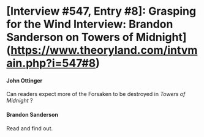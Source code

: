 # [Interview #547, Entry #8]: Grasping for the Wind Interview: Brandon Sanderson on Towers of Midnight](https://www.theoryland.com/intvmain.php?i=547#8)

#### John Ottinger

Can readers expect more of the Forsaken to be destroyed in
*Towers of Midnight*
?

#### Brandon Sanderson

Read and find out.

